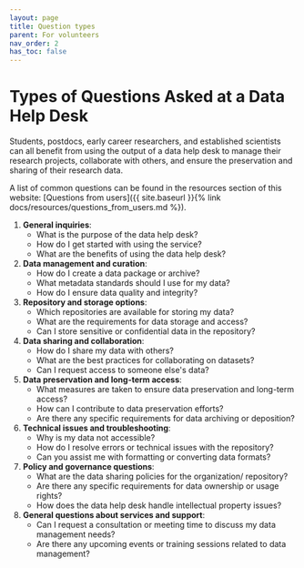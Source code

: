```yaml
---
layout: page
title: Question types
parent: For volunteers
nav_order: 2
has_toc: false
---
```


# Types of Questions Asked at a Data Help Desk

Students, postdocs, early career researchers, and established scientists can all
benefit from using the output of a data help desk to manage their research
projects, collaborate with others, and ensure the preservation and sharing of
their research data.

A list of common questions can be found in the resources section of this
website: [Questions from
users]({{ site.baseurl }}{% link docs/resources/questions_from_users.md %}).

1. **General inquiries**:
    - What is the purpose of the data help desk?
    - How do I get started with using the service?
    - What are the benefits of using the data help desk?
1. **Data management and curation**:
    - How do I create a data package or archive?
    - What metadata standards should I use for my data?
    - How do I ensure data quality and integrity?
1. **Repository and storage options**:
    - Which repositories are available for storing my data?
    - What are the requirements for data storage and access?
    - Can I store sensitive or confidential data in the repository?
1. **Data sharing and collaboration**:
    - How do I share my data with others?
    - What are the best practices for collaborating on datasets?
    - Can I request access to someone else's data?
1. **Data preservation and long-term access**:
    - What measures are taken to ensure data preservation and long-term access?
    - How can I contribute to data preservation efforts?
    - Are there any specific requirements for data archiving or deposition?
1. **Technical issues and troubleshooting**:
    - Why is my data not accessible?
    - How do I resolve errors or technical issues with the repository?
    - Can you assist me with formatting or converting data formats?
1. **Policy and governance questions**:
    - What are the data sharing policies for the organization/ repository?
    - Are there any specific requirements for data ownership or usage rights?
    - How does the data help desk handle intellectual property issues?
1. **General questions about services and support**:
    - Can I request a consultation or meeting time to discuss my data management
      needs?
    - Are there any upcoming events or training sessions related to data
      management?
